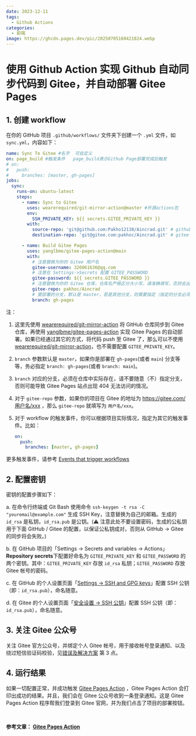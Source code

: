 ```yaml
---
date: 2023-12-11
tags:
  - Github Actions
categories:
  - 前端
image: https://ghcdn.pages.dev/pic/20250705160421824.webp
---
```


# 使用 Github Action 实现 Github 自动同步代码到 Gitee，并自动部署 Gitee Pages

## 1. 创建 workflow

在你的 GitHub 项目 `.github/workflows/` 文件夹下创建一个 `.yml` 文件，如 `sync.yml`，内容如下：

```yaml
name: Sync To Gitee #名字  可自定义
on: page_build #触发条件   page_build表示Github Page部署完成后触发
# on:
#   push:
#     branches: [master, gh-pages]
jobs:
  sync:
    runs-on: ubuntu-latest
    steps:
      - name: Sync to Gitee
        uses: wearerequired/git-mirror-action@master #开源actions包
        env:
          SSH_PRIVATE_KEY: ${{ secrets.GITEE_PRIVATE_KEY }}
        with:
          source-repo: 'git@github.com:Pakho12138/Aincrad.git' # github仓库地址
          destination-repo: 'git@gitee.com:pakhoc/Aincrad.git' # gitee仓库地址

      - name: Build Gitee Pages
        uses: yanglbme/gitee-pages-action@main
        with:
          # 注意替换为你的 Gitee 用户名
          gitee-username: 326061636@qq.com
          # 注意在 Settings->Secrets 配置 GITEE_PASSWORD
          gitee-password: ${{ secrets.GITEE_PASSWORD }}
          # 注意替换为你的 Gitee 仓库，仓库名严格区分大小写，请准确填写，否则会出错
          gitee-repo: pakhoc/Aincrad
          # 要部署的分支，默认是 master，若是其他分支，则需要指定（指定的分支必须存在）
          branch: gh-pages
```

注：

1. 这里先使用 [wearerequired/git-mirror-action](https://github.com/wearerequired/git-mirror-action) 将 GitHub 仓库同步到 Gitee 仓库，再使用 [yanglbme/gitee-pages-action](https://github.com/yanglbme/gitee-pages-action) 实现 Gitee Pages 的自动部署。如果已经通过其它的方式，将代码 push 至 Gitee 了，那么可以不使用 [wearerequired/git-mirror-action](https://github.com/wearerequired/git-mirror-action)，也不需要配置 `GITEE_PRIVATE_KEY`。

2. `branch` 参数默认是 `master`，如果你是部署在 `gh-pages`(或者 `main`) 分支等等，务必指定 `branch: gh-pages`(或者 `branch: main`)。

3. `branch` 对应的分支，必须在仓库中实际存在，请不要随意（不）指定分支，否则可能导致 Gitee Pages 站点出现 404 无法访问的情况。

4. 对于 `gitee-repo` 参数，如果你的项目在 Gitee 的地址为 https://gitee.com/用户名/xxx ，那么 `gitee-repo` 就填写为 `用户名/xxx`。

5. 对于 workflow 的触发事件，你可以根据项目实际情况，指定为其它的触发事件。比如：

   ```yaml
   on:
     push:
       branches: [master, gh-pages]
   ```

更多触发事件，请参考 [Events that trigger workflows](https://docs.github.com/en/free-pro-team@latest/actions/reference/events-that-trigger-workflows)

## 2. 配置密钥

密钥的配置步骤如下：

a. 在命令行终端或 Git Bash 使用命令 `ssh-keygen -t rsa -C "youremail@example.com"` 生成 SSH Key，注意替换为自己的邮箱。生成的 `id_rsa` 是私钥，`id_rsa.pub` 是公钥。(⚠️ 注意此处不要设置密码，生成的公私钥用于下面 GitHub / Gitee 的配置，以保证公私钥成对，否则从 GitHub -> Gitee 的同步将会失败。)

b. 在 GitHub 项目的「Settings -> Secrets and variables -> Actions」**Repository secrets**下配置好命名为 `GITEE_PRIVATE_KEY` 和 `GITEE_PASSWORD` 的两个密钥。其中：`GITEE_PRIVATE_KEY` 存放 `id_rsa` 私钥；`GITEE_PASSWORD` 存放 Gitee 帐号的密码。

c. 在 GitHub 的个人设置页面「[Settings -> SSH and GPG keys](https://github.com/settings/keys)」配置 SSH 公钥（即：`id_rsa.pub`），命名随意。

d. 在 Gitee 的个人设置页面「[安全设置 -> SSH 公钥](https://gitee.com/profile/sshkeys)」配置 SSH 公钥（即：`id_rsa.pub`），命名随意。

## 3. 关注 Gitee 公众号

关注 Gitee 官方公众号，并绑定个人 Gitee 帐号，用于接收帐号登录通知、以及绕过短信验证码校验，见[错误及解决方案](https://github.com/marketplace/actions/gitee-pages-action#错误及解决方案) 第 3 点。

## 4. 运行结果

如果一切配置正常，并成功触发 [Gitee Pages Action](https://github.com/marketplace/actions/gitee-pages-action) ，Gitee Pages Action 会打印出成功的结果。并且，我们会在 Gitee 公众号收到一条登录通知。这是 Gitee Pages Action 程序帮我们登录到 Gitee 官网，并为我们点击了项目的部署按钮。

<br/>

**参考文章： [Gitee Pages Action](https://github.com/marketplace/actions/gitee-pages-action)**

